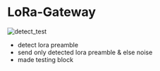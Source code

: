 # LoRa-Gateway
![detect_test](https://user-images.githubusercontent.com/23546441/126280177-fce217b7-eb3b-4f43-a645-a9598e4ef6bc.png)

* detect lora preamble
* send only detected lora preamble & else noise
* made testing block
